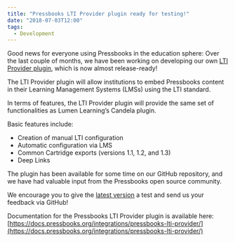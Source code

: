 ```yaml
---
title: "Pressbooks LTI Provider plugin ready for testing!"
date: "2018-07-03T12:00"
tags:
  - Development
---
```


Good news for everyone using Pressbooks in the education sphere: Over the last couple of
months, we have been working on developing our own
[LTI Provider plugin](https://github.com/pressbooks/pressbooks-lti-provider/releases),
which is now almost release-ready!

The LTI Provider plugin will allow institutions to embed Pressbooks content in their
Learning Management Systems (LMSs) using the LTI standard.

In terms of features, the LTI Provider plugin will provide the same set of functionalities
as Lumen Learning’s Candela plugin.

Basic features include:

- Creation of manual LTI configuration
- Automatic configuration via LMS
- Common
  Cartridge exports (versions 1.1, 1.2, and 1.3)
- Deep Links

The plugin has been available for some time on our GitHub repository, and we have had
valuable input from the Pressbooks open source community.

We encourage you to give the
[latest version](https://github.com/pressbooks/pressbooks-lti-provider/releases) a test
and send us your feedback via GitHub!

Documentation for the Pressbooks LTI Provider plugin is available here:
[https://docs.pressbooks.org/integrations/pressbooks-lti-provider/](https://docs.pressbooks.org/integrations/pressbooks-lti-provider/)
